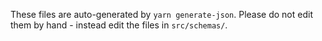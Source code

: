 These files are auto-generated by `yarn generate-json`. Please do not edit them by hand - instead edit the files in `src/schemas/`.